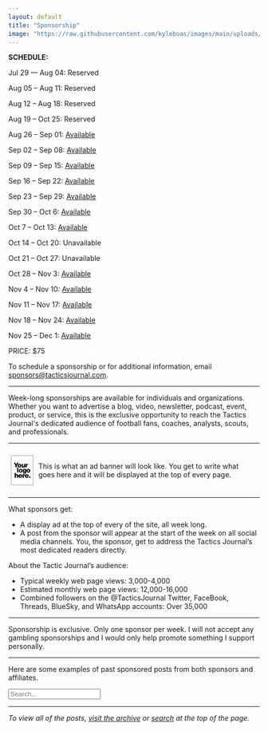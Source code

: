 ```yaml
---
layout: default
title: "Sponsorship"
image: "https://raw.githubusercontent.com/kyleboas/images/main/uploads/2024/07/07/Image-07Jul2024_19:00:14.png" 
---
```


**SCHEDULE:**

Jul 29 — Aug 04: Reserved

Aug 05 – Aug 11: Reserved

Aug 12 – Aug 18: Reserved

Aug 19 – Oct 25: Reserved

Aug 26 – Sep 01: <a href="mailto:sponsors@tacticsjournal.com">Available</a>

Sep 02 – Sep 08: <a href="mailto:sponsors@tacticsjournal.com">Available</a>

Sep 09 – Sep 15: <a href="mailto:sponsors@tacticsjournal.com">Available</a>

Sep 16 – Sep 22: <a href="mailto:sponsors@tacticsjournal.com">Available</a>

Sep 23 – Sep 29: <a href="mailto:sponsors@tacticsjournal.com">Available</a>

Sep 30 – Oct 6: <a href="mailto:sponsors@tacticsjournal.com">Available</a>

Oct 7 – Oct 13: <a href="mailto:sponsors@tacticsjournal.com">Available</a>

Oct 14 – Oct 20: Unavailable 

Oct 21 – Oct 27: Unavailable

Oct 28 – Nov 3: <a href="mailto:sponsors@tacticsjournal.com">Available</a>

Nov 4 – Nov 10: <a href="mailto:sponsors@tacticsjournal.com">Available</a>

Nov 11 – Nov 17: <a href="mailto:sponsors@tacticsjournal.com">Available</a>

Nov 18 – Nov 24: <a href="mailto:sponsors@tacticsjournal.com">Available</a>

Nov 25 – Dec 1: <a href="mailto:sponsors@tacticsjournal.com">Available</a>

PRICE: $75

To schedule a sponsorship or for additional information, email <a href="mailto:sponsors@tacticsjournal.com">sponsors@tacticsjournal.com</a>.

---

Week-long sponsorships are available for individuals and organizations. Whether you want to advertise a blog, video, newsletter, podcast, event, product, or service, this is the exclusive opportunity to reach the Tactics Journal's dedicated audience of football fans, coaches, analysts, scouts, and professionals.

---

<div style="display: flex; align-items: center; padding: 10px; margin-bottom: 5px; margin-right: 2px; padding-left: 5px;">
    <img src="
https://raw.githubusercontent.com/kyleboas/images/main/uploads/2024/07/08/Image-08Jul2024_01:55:02.png" alt="Image" style="height: 60px; margin-right: 10px;">
    <p style="font-size: 14px; margin: 0;">
        This is what an ad banner will look like. You get to write what goes here and it will be displayed at the top of every page.
    </p>
</div>

---

What sponsors get:

- A display ad at the top of every  of the site, all week long.
- A post from the sponsor will appear at the start of the week on all social media channels. You, the sponsor, get to address the Tactics Journal’s most dedicated readers directly.

About the Tactic Journal’s audience:

- Typical weekly web page views: 3,000-4,000
- Estimated monthly web page views: 12,000-16,000
- Combined followers on the @TacticsJournal Twitter, FaceBook, Threads, BlueSky, and WhatsApp accounts: Over 35,000

---

Sponsorship is exclusive. Only one sponsor per week. I will not accept any gambling sponsorships and I would only help promote something I support personally. 

---

Here are some examples of past sponsored posts from both sponsors and affiliates.

<div class="searchInput">
  <div id="search-criteria-container">
    <input type="text" id="search-input" placeholder="Search...">
  </div>
  <p id="p-result-count" style="margin-top: 0px;"><span id="result-count"></span></p>
  <div class="resultBox">
    <!-- here list are inserted from javascript -->
  </div>
</div>

<ul id="post-list"></ul>

<hr>

<p><em>To view all of the posts, <a href="https://tacticsjournal.com/archive/">visit the archive</a> or <a href="https://tacticsjournal.com/#top">search</a> at the top of the page.</em></p>

<script src="/js/sponsor-search.js"></script>

<style>
    .date-container {
            display: flex;
            flex-direction: column;
        }
        .date-item {
            display: flex;
            justify-content: space-between;
            width: 200px;
        }
    @media (min-width: 1000px) { table { font-size: 23px; float: left; padding-right: 35px; }
    }
    td { padding-left: 10px; }
    
</style>
